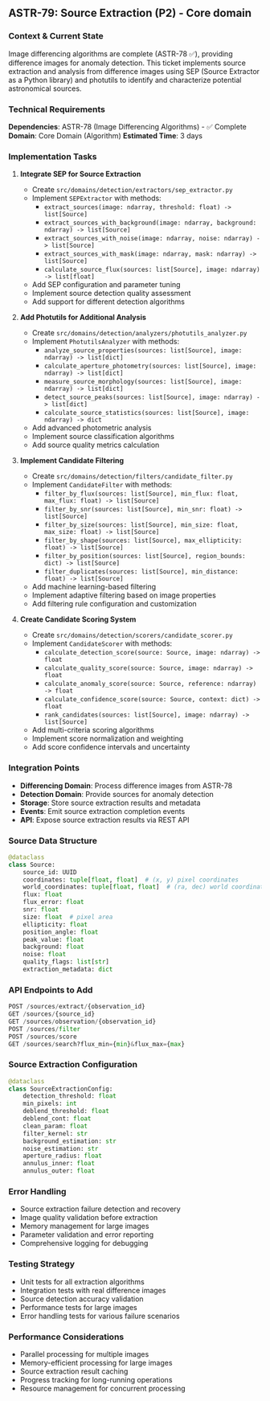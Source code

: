 ## **ASTR-79: Source Extraction (P2) - Core domain**

### **Context & Current State**
Image differencing algorithms are complete (ASTR-78 ✅), providing difference images for anomaly detection. This ticket implements source extraction and analysis from difference images using SEP (Source Extractor as a Python library) and photutils to identify and characterize potential astronomical sources.

### **Technical Requirements**

**Dependencies**: ASTR-78 (Image Differencing Algorithms) - ✅ Complete
**Domain**: Core Domain (Algorithm)
**Estimated Time**: 3 days

### **Implementation Tasks**

1. **Integrate SEP for Source Extraction**
   - Create `src/domains/detection/extractors/sep_extractor.py`
   - Implement `SEPExtractor` with methods:
     - `extract_sources(image: ndarray, threshold: float) -> list[Source]`
     - `extract_sources_with_background(image: ndarray, background: ndarray) -> list[Source]`
     - `extract_sources_with_noise(image: ndarray, noise: ndarray) -> list[Source]`
     - `extract_sources_with_mask(image: ndarray, mask: ndarray) -> list[Source]`
     - `calculate_source_flux(sources: list[Source], image: ndarray) -> list[float]`
   - Add SEP configuration and parameter tuning
   - Implement source detection quality assessment
   - Add support for different detection algorithms

2. **Add Photutils for Additional Analysis**
   - Create `src/domains/detection/analyzers/photutils_analyzer.py`
   - Implement `PhotutilsAnalyzer` with methods:
     - `analyze_source_properties(sources: list[Source], image: ndarray) -> list[dict]`
     - `calculate_aperture_photometry(sources: list[Source], image: ndarray) -> list[dict]`
     - `measure_source_morphology(sources: list[Source], image: ndarray) -> list[dict]`
     - `detect_source_peaks(sources: list[Source], image: ndarray) -> list[dict]`
     - `calculate_source_statistics(sources: list[Source], image: ndarray) -> dict`
   - Add advanced photometric analysis
   - Implement source classification algorithms
   - Add source quality metrics calculation

3. **Implement Candidate Filtering**
   - Create `src/domains/detection/filters/candidate_filter.py`
   - Implement `CandidateFilter` with methods:
     - `filter_by_flux(sources: list[Source], min_flux: float, max_flux: float) -> list[Source]`
     - `filter_by_snr(sources: list[Source], min_snr: float) -> list[Source]`
     - `filter_by_size(sources: list[Source], min_size: float, max_size: float) -> list[Source]`
     - `filter_by_shape(sources: list[Source], max_ellipticity: float) -> list[Source]`
     - `filter_by_position(sources: list[Source], region_bounds: dict) -> list[Source]`
     - `filter_duplicates(sources: list[Source], min_distance: float) -> list[Source]`
   - Add machine learning-based filtering
   - Implement adaptive filtering based on image properties
   - Add filtering rule configuration and customization

4. **Create Candidate Scoring System**
   - Create `src/domains/detection/scorers/candidate_scorer.py`
   - Implement `CandidateScorer` with methods:
     - `calculate_detection_score(source: Source, image: ndarray) -> float`
     - `calculate_quality_score(source: Source, image: ndarray) -> float`
     - `calculate_anomaly_score(source: Source, reference: ndarray) -> float`
     - `calculate_confidence_score(source: Source, context: dict) -> float`
     - `rank_candidates(sources: list[Source], image: ndarray) -> list[Source]`
   - Add multi-criteria scoring algorithms
   - Implement score normalization and weighting
   - Add score confidence intervals and uncertainty

### **Integration Points**

- **Differencing Domain**: Process difference images from ASTR-78
- **Detection Domain**: Provide sources for anomaly detection
- **Storage**: Store source extraction results and metadata
- **Events**: Emit source extraction completion events
- **API**: Expose source extraction results via REST API

### **Source Data Structure**
```python
@dataclass
class Source:
    source_id: UUID
    coordinates: tuple[float, float]  # (x, y) pixel coordinates
    world_coordinates: tuple[float, float]  # (ra, dec) world coordinates
    flux: float
    flux_error: float
    snr: float
    size: float  # pixel area
    ellipticity: float
    position_angle: float
    peak_value: float
    background: float
    noise: float
    quality_flags: list[str]
    extraction_metadata: dict
```

### **API Endpoints to Add**
```python
POST /sources/extract/{observation_id}
GET /sources/{source_id}
GET /sources/observation/{observation_id}
POST /sources/filter
POST /sources/score
GET /sources/search?flux_min={min}&flux_max={max}
```

### **Source Extraction Configuration**
```python
@dataclass
class SourceExtractionConfig:
    detection_threshold: float
    min_pixels: int
    deblend_threshold: float
    deblend_cont: float
    clean_param: float
    filter_kernel: str
    background_estimation: str
    noise_estimation: str
    aperture_radius: float
    annulus_inner: float
    annulus_outer: float
```

### **Error Handling**
- Source extraction failure detection and recovery
- Image quality validation before extraction
- Memory management for large images
- Parameter validation and error reporting
- Comprehensive logging for debugging

### **Testing Strategy**
- Unit tests for all extraction algorithms
- Integration tests with real difference images
- Source detection accuracy validation
- Performance tests for large images
- Error handling tests for various failure scenarios

### **Performance Considerations**
- Parallel processing for multiple images
- Memory-efficient processing for large images
- Source extraction result caching
- Progress tracking for long-running operations
- Resource management for concurrent processing